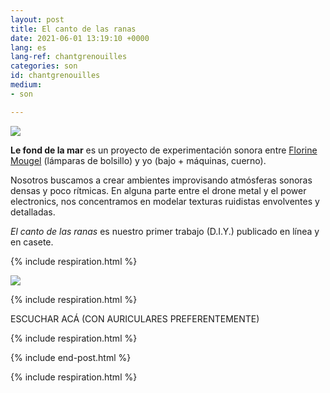 ```yaml
---
layout: post
title: El canto de las ranas
date: 2021-06-01 13:19:10 +0000
lang: es
lang-ref: chantgrenouilles
categories: son
id: chantgrenouilles
medium:
- son

---
```

**![](/mepierdoparaver/imgs/grenouilles01.jpg)**

**Le fond de la mar** es un proyecto de experimentación sonora entre [Florine Mougel](https://mouflow.com/) (lámparas de bolsillo) y yo (bajo + máquinas, cuerno).

Nosotros buscamos a crear ambientes improvisando atmósferas sonoras densas y poco rítmicas. En alguna parte entre el drone metal y el power electronics, nos concentramos en modelar texturas ruidistas envolventes y detalladas.

_El canto de las ranas_ es nuestro primer trabajo (D.I.Y.) publicado en línea y en casete.

{% include respiration.html %}

![](/mepierdoparaver/imgs/grenouilles02.jpg)

{% include respiration.html %}

ESCUCHAR ACÁ (CON AURICULARES PREFERENTEMENTE)

{% include respiration.html %}

{% include end-post.html %}

{% include respiration.html %}
